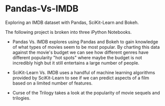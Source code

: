 # Pandas-Vs-IMDB
Exploring an IMDB dataset with Pandas, SciKit-Learn and Bokeh.


The following project is broken into three iPython Notebooks.

- Pandas Vs. IMDB explores using Pandas and Bokeh to gain knowledge of what types of movies seem to be most popular.  By charting this data against the movie's budget we can see how different genres have different popularity "hot spots" where maybe the budget is not incredibly high but it still entertains a large number of people.

- SciKit-Learn Vs. IMDB uses a handful of machine learning algorithms provided by SciKit-Learn to see if we can predict aspects of a film based on a limited number of features.

- Curse of the Trilogy takes a look at the popularity of movie sequels and trilogies.
